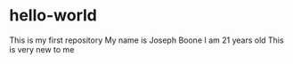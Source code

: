 # hello-world
This is my first repository
My name is Joseph Boone
I am 21 years old
This is very new to me
